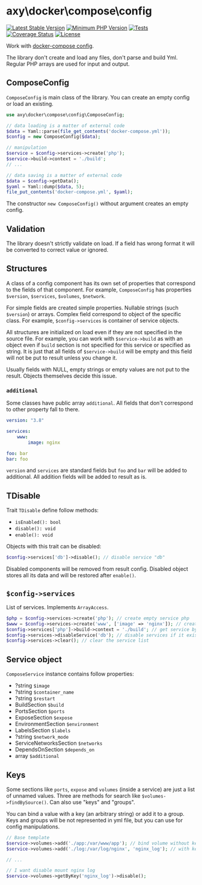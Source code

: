# axy\docker\compose\config

[![Latest Stable Version](https://img.shields.io/packagist/v/axy/docker-compose-config.svg?style=flat-square)](https://packagist.org/packages/axy/docker-compose-config)
[![Minimum PHP Version](https://img.shields.io/badge/php-%3E%3D%208.0-8892BF.svg?style=flat-square)](https://php.net/)
[![Tests](https://github.com/axypro/docker-compose-config/actions/workflows/test.yml/badge.svg)](https://github.com/axypro/docker-compose-config/actions/workflows/test.yml)
[![Coverage Status](https://coveralls.io/repos/github/axypro/docker-compose-config/badge.svg?branch=master)](https://coveralls.io/github/axypro/docker-compose-config?branch=master)
[![License](https://poser.pugx.org/axy/docker-compose-config/license)](LICENSE)

Work with [docker-compose config](https://docs.docker.com/compose/compose-file/).

The library don't create and load any files, don't parse and build Yml.
Regular PHP arrays are used for input and output.

## ComposeConfig

`ComposeConfig` is main class of the library.
You can create an empty config or load an existing.

```php
use axy\docker\compose\config\ComposeConfig;

// data loading is a matter of external code
$data = Yaml::parse(file_get_contents('docker-compose.yml'));
$config = new ComposeConfig($data);

// manipulation
$service = $config->services->create('php');
$service->build->context = './build';
// ...

// data saving is a matter of external code
$data = $config->getData();
$yaml = Yaml::dump($data, 5);
file_put_contents('docker-compose.yml', $yaml);
```

The constructor `new ComposeConfig()` without argument creates an empty config.

## Validation

The library doesn't strictly validate on load.
If a field has wrong format it will be converted to correct value or ignored.

## Structures

A class of a config component has its own set of properties that correspond to the fields of that component.
For example, `ComposeConfig` has properties `$version`, `$services`, `$volumes`, `$network`.

For simple fields are created simple properties.
Nullable strings (such `$version`) or arrays.
Complex field correspond to object of the specific class.
For example, `$config->services` is container of service objects.

All structures are initialized on load even if they are not specified in the source file.
For example, you can work with `$service->build` as with an object even if `build` section is not specified for this service or specified as string.
It is just that all fields of `$service->build` will be empty and this field will not be put to result unless you change it.

Usually fields with NULL, empty strings or empty values are not put to the result.
Objects themselves decide this issue.

### `additional`

Some classes have public array `additional`.
All fields that don't correspond to other property fall to there.

```yml
version: "3.8"

services:
    www:
        image: nginx

foo: bar
bar: foo
```

`version` and `services` are standard fields but `foo` and `bar` will be added to additional.
All addition fields will be added to result as is.

## TDisable

Trait `TDisable` define follow methods:

* `isEnabled(): bool`
* `disable(): void`
* `enable(): void`

Objects with this trait can be disabled:

```php
$config->services['db']->disable(); // disable service "db"
```

Disabled components will be removed from result config.
Disabled object stores all its data and will be restored after `enable()`.

## `$config->services`

List of services.
Implements `ArrayAccess`.

```php
$php = $config->services->create('php'); // create empty service php
$www = $config->services->create('www', ['image' => 'nginx']); // create service based on loaded config
$config->services['php']->build->context = './build'; // get service by name
$config->services->disableService('db'); // disable services if it exists
$config->services->clear(); // clear the service list
```

## Service object

`ComposeService` instance contains follow properties:

* ?string `$image`
* ?string `$container_name`
* ?string `$restart`
* BuildSection `$build`
* PortsSection `$ports`
* ExposeSection `$expose`
* EnvironmentSection `$environment`
* LabelsSection `$labels`
* ?string `$network_mode`
* ServiceNetworksSection `$networks`
* DependsOnSection `$depends_on`
* array `$additional`

## Keys

Some sections like `ports`, `expose` and `volumes` (inside a service) are just a list of unnamed values.
Three are methods for search like `$volumes->findBySource()`.
Can also use "keys" and "groups".

You can bind a value with a key (an arbitrary string) or add it to a group.
Keys and groups will be not represented in yml file, but you can use for config manipulations.

```php
// Base template
$service->volumes->add('./app:/var/www/app'); // bind volume without key
$service->volumes->add('./log:/var/log/nginx', 'nginx_log'); // with key "nginx_log"

// ...

// I want disable mount nginx log
$service->volumes->getByKey('nginx_log')->disable();
```

